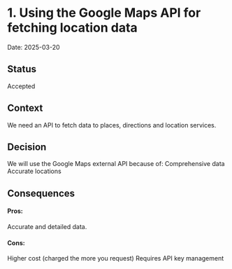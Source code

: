 # 1. Using the Google Maps API for fetching location data

Date: 2025-03-20

## Status
Accepted

## Context
We need an API to fetch data to places, directions and location services.

## Decision
We will use the Google Maps external API because of:
Comprehensive data
Accurate locations

## Consequences
#### Pros:
Accurate and detailed data.
#### Cons:
Higher cost (charged the more you request)
Requires API key management

